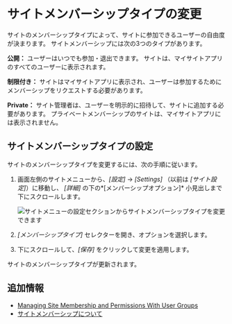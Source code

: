 # サイトメンバーシップタイプの変更

サイトのメンバーシップタイプによって、サイトに参加できるユーザーの自由度が決まります。 サイトメンバーシップには次の3つのタイプがあります。

**公開：** ユーザーはいつでも参加・退出できます。 サイトは、マイサイトアプリのすべてのユーザーに表示されます。

**制限付き：** サイトはマイサイトアプリに表示され、ユーザーは参加するためにメンバーシップをリクエストする必要があります。

**Private：** サイト管理者は、ユーザーを明示的に招待して、サイトに追加する必要があります。 プライベートメンバーシップのサイトは、マイサイトアプリには表示されません。

## サイトメンバーシップタイプの設定

サイトのメンバーシップタイプを変更するには、次の手順に従います。

1.  画面左側のサイトメニューから、*[設定]* → *[Settings]* （以前は *[サイト設定]*）に移動し、 *[詳細]* の下の*[メンバーシップオプション]* 小見出しまで下にスクロールします。

    ![サイトメニューの設定セクションからサイトメンバーシップタイプを変更できます](./changing-site-membership-type/images/01.png)

2.  *[メンバーシップタイプ]* セレクターを開き、オプションを選択します。

3.  下にスクロールして、*[保存]* をクリックして変更を適用します。

サイトのメンバーシップタイプが更新されます。

## 追加情報

  - [Managing Site Membership and Permissions With User Groups](../../../users-and-permissions/user-groups/managing-site-membership-and-permissions-with-user-groups.md)
  - [サイトメンバーシップについて](../../building-sites/site-membership/understanding-site-membership.md)
